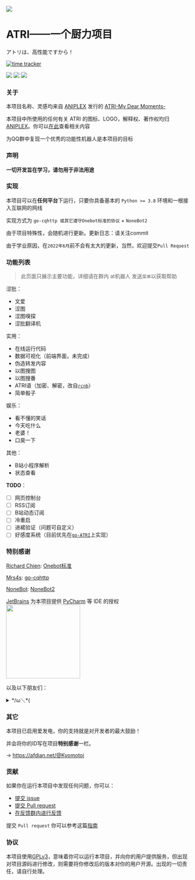 ![](https://socialify.git.ci/Kyomotoi/ATRI/image?description=1&descriptionEditable=A%20project%20for%20ATRI%2C%20Usage%20go-CQHTTP%20%2B%20NoneBot2.&forks=1&issues=1&language=1&logo=https%3A%2F%2Fi.loli.net%2F2020%2F11%2F12%2FYcINCkyp8vK2inD.png&owner=1&pattern=Circuit%20Board&stargazers=1&theme=Light)

# ATRI——一个厨力项目
アトリは、高性能ですから！

[![time tracker](https://wakatime.com/badge/github/Kyomotoi/ATRI.svg)](https://wakatime.com/badge/github/Kyomotoi/ATRI)

[![](https://img.shields.io/github/license/Kyomotoi/ATRI?style=for-the-badge)](https://www.gnu.org/licenses/gpl-3.0.html)
[![](https://img.shields.io/badge/Chat-567297659-blue?style=for-the-badge)](https://jq.qq.com/?_wv=1027&k=a89kfKQE)
[![](https://img.shields.io/badge/DOCS-ATRI--docs-important?style=for-the-badge)](https://github.com/Kyomotoi/ATRI/wiki)

### 关于
本项目名称、灵感均来自 [ANIPLEX](https://aniplex-exe.com/) 发行的 [ATRI-My Dear Moments-](https://atri-mdm.com/)

本项目中所使用的任何有关 ATRI 的图标、LOGO，解释权、著作权均归 [ANIPLEX](https://aniplex-exe.com/)。你可以[在此](https://aniplex-exe.com/guidelines/)查看相关内容

为QQ群中复现一个优秀的功能性机器人是本项目的目标

### 声明
**一切开发旨在学习，请勿用于非法用途**

### 实现
本项目可以在**任何平台**下运行，只要你具备基本的 `Python >= 3.8` 环境和一根接入互联网的网线

实现方式为 `go-cqhttp 或其它遵守Onebot标准的协议` + `NoneBot2`

由于项目特殊性，会随机进行更新。更新日志：请关注commit

由于学业原因，在`2022年6月`前不会有太大的更新，当然，欢迎提交`Pull Request`

### 功能列表

> 此页面只展示主要功能，详细请在群内 at机器人 发送`菜单`以获取帮助

涩批：
- 文爱
- 涩图
- 涩图嗅探
- 涩批翻译机

实用：
- 在线运行代码
- 数据可视化（前端界面，未完成）
- 伪造转发内容
- 以图搜图
- 以图搜番
- ATRI语（加密、解密，改自[`rcnb`](https://github.com/rcnbapp/RCNB.js)）
- 简单骰子

娱乐：
- 看不懂的笑话
- 今天吃什么
- 老婆！
- 口臭一下

其他：
- B站小程序解析
- 状态查看

**TODO**：
  - [ ] 网页控制台
  - [ ] RSS订阅
  - [ ] B站动态订阅
  - [ ] 冷重启
  - [ ] 进裙验证（问题可自定义）
  - [ ] 好感度系统（目前优先在[`go-ATRI`](https://github.com/Kyomotoi/go-ATRI)上实现）

### 特别感谢
[Richard Chien](https://github.com/richardchien): [Onebot标准](https://github.com/howmanybots/onebot)

[Mrs4s](https://github.com/Mrs4s): [go-cqhttp](https://github.com/Mrs4s/go-cqhttp)

[NoneBot](https://github.com/nonebot): [NoneBot2](https://github.com/nonebot/nonebot2)

[JetBrains](https://www.jetbrains.com/?from=ATRI) 为本项目提供 [PyCharm](https://www.jetbrains.com/pycharm/?from=ATRI) 等 IDE 的授权<br>
[<img src="https://cdn.jsdelivr.net/gh/Kyomotoi/CDN@master/noting/jetbrains-variant-3.png" width="200"/>](https://www.jetbrains.com/?from=ATRI)

以及以下朋友们：
  <details markdown='1'><summary>*/ω＼*(</summary>
    *排名不分现后*<br>
    · 50861735 11.00 CNY<br>
    · 1072324725 17.00 CNY<br>
    · AfdianUser_quGy 5.00 CNY<br>
    · 1752179928 56.14 CNY<br>
    · Mikasa 66.00 CNY<br>
    · SkipM4 32.00 CNY<br>
    · Chunk7 33.00 CNY<br>
    · Wwwwwwalnut 10.00 CNY<br>
    · 演变 5.00 CNY<br>
    · 梓哟P 23.33 CNY<br>
    · Ohdmire 5.00 CNY<br>
    · TerRALi 23.45 CNY<br>
    · 虾仁 10.00 CNY
 </details>

### 其它
本项目已启用爱发电，你的支持就是对开发者的最大鼓励！

并会将你的ID写在项目**特别感谢**一栏。

-> https://afdian.net/@Kyomotoi

### 贡献
如果你在运行本项目中发现任何问题，你可以：
- [提交 issue](https://github.com/Kyomotoi/ATRI/issues)
- [提交 Pull request](https://github.com/Kyomotoi/ATRI/pulls)
- [在反馈群内进行反馈](https://jq.qq.com/?_wv=1027&k=WoAAYXbJ)

提交 `Pull request` 你可以参考这篇[指南](https://github.com/Kyomotoi/ATRI/wiki/Dev)

### 协议
本项目使用[GPLv3](https://github.com/Kyomotoi/Aya/blob/master/LICENSE)，意味着你可以运行本项目，并向你的用户提供服务，但出现对项目源码进行修改，则需要将你修改后的版本对你的用户开源。出现的一切责任，请自行处理。
